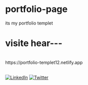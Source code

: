 # portfolio-page

its my portfolio templet
<br>
<h1> visite hear---</h1><br>
https://portfolio-templet12.netlify.app <br>


<!--



[![JavaScript][javascript-shield]][javascrip-url] 
![TailwindCSS](https://img.shields.io/badge/tailwindcss-%2338B2AC.svg?style=for-the-badge&logo=tailwind-css&logoColor=white)
![Git](https://img.shields.io/badge/git-%23F05033.svg?style=for-the-badge&logo=git&logoColor=white)
![NPM](https://img.shields.io/badge/NPM-%23CB3837.svg?style=for-the-badge&logo=npm&logoColor=white)
![Markdown](https://img.shields.io/badge/markdown-%23000000.svg?style=for-the-badge&logo=markdown&logoColor=white)
![Vercel](https://img.shields.io/badge/vercel-%23000000.svg?style=for-the-badge&logo=vercel&logoColor=white)
--> <br>



[![LinkedIn][linkedin-shield]][linkedin-url] 
[![Twitter][twitter-shield]][twitter-url]


[linkedin-shield]: https://img.shields.io/badge/-LinkedIn-black.svg?style=for-the-badge&logo=linkedin&colorB=555 
[linkedin-url]:#
[twitter-shield]: https://img.shields.io/badge/Twitter-%231DA1F2.svg?style=for-the-badge&logo=Twitter&logoColor=white
[twitter-url]: #
[javascrip-shield]: https://img.shields.io/badge/javascript-%23323330.svg?style=for-the-badge&logo=javascript&logoColor=%23F7DF1E
[javascrip-url]: #
 

